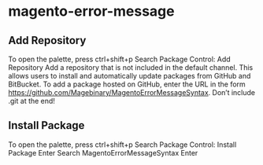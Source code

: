 # magento-error-message
## Add Repository
To open the palette, press ctrl+shift+p
Search Package Control: Add Repository
Add a repository that is not included in the default channel. This allows users to install and automatically update packages from GitHub and BitBucket. To add a package hosted on GitHub, enter the URL in the form https://github.com/Magebinary/MagentoErrorMessageSyntax. Don’t include .git at the end! 
## Install Package
To open the palette, press ctrl+shift+p
Search Package Control: Install Package
Enter
Search MagentoErrorMessageSyntax
Enter
